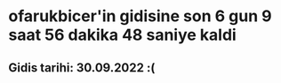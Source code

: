 # ofarukbicer'in gidisine son 6 gun 9 saat 56 dakika 48 saniye kaldi

## Gidis tarihi: 30.09.2022 :(